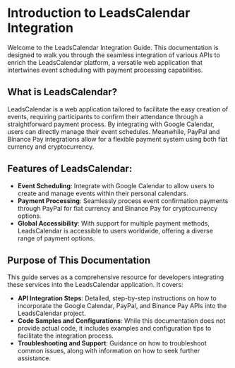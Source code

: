 # Introduction to LeadsCalendar Integration

Welcome to the LeadsCalendar Integration Guide. This documentation is designed to walk you through the seamless integration of various APIs to enrich the LeadsCalendar platform, a versatile web application that intertwines event scheduling with payment processing capabilities.

## What is LeadsCalendar?

LeadsCalendar is a web application tailored to facilitate the easy creation of events, requiring participants to confirm their attendance through a straightforward payment process. By integrating with Google Calendar, users can directly manage their event schedules. Meanwhile, PayPal and Binance Pay integrations allow for a flexible payment system using both fiat currency and cryptocurrency.

## Features of LeadsCalendar:

- **Event Scheduling**: Integrate with Google Calendar to allow users to create and manage events within their personal calendars.
- **Payment Processing**: Seamlessly process event confirmation payments through PayPal for fiat currency and Binance Pay for cryptocurrency options.
- **Global Accessibility**: With support for multiple payment methods, LeadsCalendar is accessible to users worldwide, offering a diverse range of payment options.

## Purpose of This Documentation

This guide serves as a comprehensive resource for developers integrating these services into the LeadsCalendar application. It covers:

- **API Integration Steps**: Detailed, step-by-step instructions on how to incorporate the Google Calendar, PayPal, and Binance Pay APIs into the LeadsCalendar project.
- **Code Samples and Configurations**: While this documentation does not provide actual code, it includes examples and configuration tips to facilitate the integration process.
- **Troubleshooting and Support**: Guidance on how to troubleshoot common issues, along with information on how to seek further assistance.